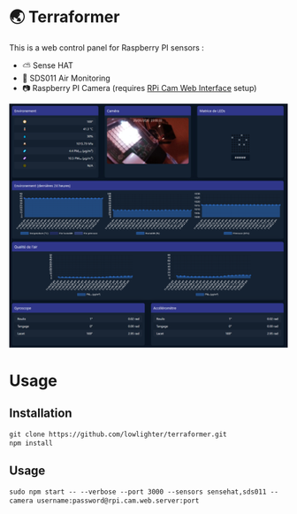 # 🌏 Terraformer

This is a web control panel for Raspberry PI sensors :
* ⛅ Sense HAT
* 🦠 SDS011 Air Monitoring
* 📷 Raspberry PI Camera (requires [RPi Cam Web Interface](https://elinux.org/RPi-Cam-Web-Interface) setup)

![Control panel](.github/imgs/panel.png)

# Usage

## Installation
```
git clone https://github.com/lowlighter/terraformer.git
npm install
```

## Usage
```
sudo npm start -- --verbose --port 3000 --sensors sensehat,sds011 --camera username:password@rpi.cam.web.server:port
```
